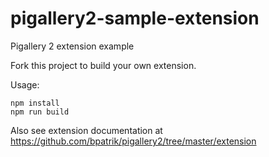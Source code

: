 # pigallery2-sample-extension

Pigallery 2 extension example

Fork this project to build your own extension.


Usage:

```
npm install
npm run build
```

Also see extension documentation at https://github.com/bpatrik/pigallery2/tree/master/extension
